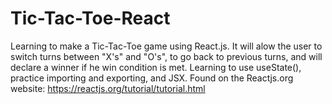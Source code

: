 # Tic-Tac-Toe-React
Learning to make a Tic-Tac-Toe game using React.js. It will alow the user to switch turns between "X's" and "O's", to go back to previous turns, and will declare a winner if he win condition is met. Learning to use useState(), practice importing and exporting, and JSX. 
Found on the Reactjs.org website: https://reactjs.org/tutorial/tutorial.html
